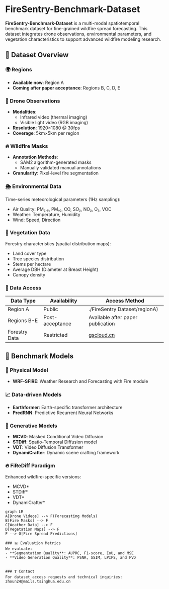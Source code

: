 # FireSentry-Benchmark-Dataset
**FireSentry-Benchmark-Dataset** is a multi-modal spatiotemporal benchmark dataset for fine-grained wildfire spread forecasting. This dataset integrates drone observations, environmental parameters, and vegetation characteristics to support advanced wildfire modeling research.

## 📁 Dataset Overview

### 🌍 Regions
- **Available now**: Region A
- **Coming after paper acceptance**: Regions B, C, D, E

### 📸 Drone Observations
- **Modalities**:
  - Infrared video (thermal imaging)
  - Visible light video (RGB imaging)
- **Resolution**: 1920×1080 @ 30fps
- **Coverage**: 5km×5km per region

### 🔥 Wildfire Masks
- **Annotation Methods**:
  - SAM2 algorithm-generated masks
  - Manually validated manual annotations
- **Granularity**: Pixel-level fire segmentation

### 🌦️ Environmental Data
Time-series meteorological parameters (1Hz sampling):
- Air Quality: PM₂.₅, PM₁₀, CO, SO₂, NO₂, O₃, VOC
- Weather: Temperature, Humidity
- Wind: Speed, Direction

### 🌳 Vegetation Data
Forestry characteristics (spatial distribution maps):
- Land cover type
- Tree species distribution
- Stems per hectare
- Average DBH (Diameter at Breast Height)
- Canopy density

### 🔐 Data Access
| Data Type | Availability | Access Method |
|-----------|--------------|---------------|
| Region A | Public | ./FireSentry Dataset/regionA) |
| Regions B-E | Post-acceptance | Available after paper publication |
| Forestry Data | Restricted | [gscloud.cn](http://www.gscloud.cn/search) |

## 🧪 Benchmark Models

### 🔬 Physical Model
- **WRF-SFIRE**: Weather Research and Forecasting with Fire module

### 📈 Data-driven Models
- **Earthformer**: Earth-specific transformer architecture
- **PredRNN**: Predictive Recurrent Neural Networks

### 🎨 Generative Models
- **MCVD**: Masked Conditional Video Diffusion
- **STDiff**: Spatio-Temporal Diffusion model
- **VDT**: Video Diffusion Transformer
- **DynamiCrafter**: Dynamic scene crafting framework

### 🔥 FiReDiff Paradigm
Enhanced wildfire-specific versions:
- MCVD*
- STDiff*
- VDT*
- DynamiCrafter*

```mermaid
graph LR
A[Drone Videos] --> F(Forecasting Models)
B[Fire Masks] --> F
C[Weather Data] --> F
D[Vegetation Maps] --> F
F --> G[Fire Spread Predictions]

### 📊 Evaluation Metrics
We evaluate:
- **Segmentation Quality**: AUPRC, F1-score, IoU, and MSE  
- **Video Generation Quality**: PSNR, SSIM, LPIPS, and FVD


### ❓ Contact
For dataset access requests and technical inquiries:
zhoun24@mails.tsinghua.edu.cn

